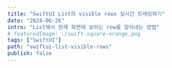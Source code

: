 ```yaml
---
title: "SwiftUI List의 visible rows 실시간 트래킹하기"
date: "2024-06-26"
intro: "List에서 현재 화면에 보이는 row를 알아내는 방법"
# featuredImage: ./swift-square-orange.png
tags: ["SwiftUI"]
path: "swiftui-list-visible-rows"
publish: false
---
```

